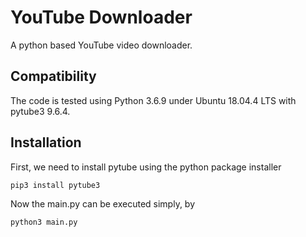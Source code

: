 # YouTube Downloader 
A python based YouTube video downloader.
## Compatibility
The code is tested using Python 3.6.9 under Ubuntu 18.04.4 LTS with pytube3 9.6.4.
## Installation
First, we need to install pytube using the python package installer
```
pip3 install pytube3

```
Now the main.py can be executed simply, by
```
python3 main.py
```
